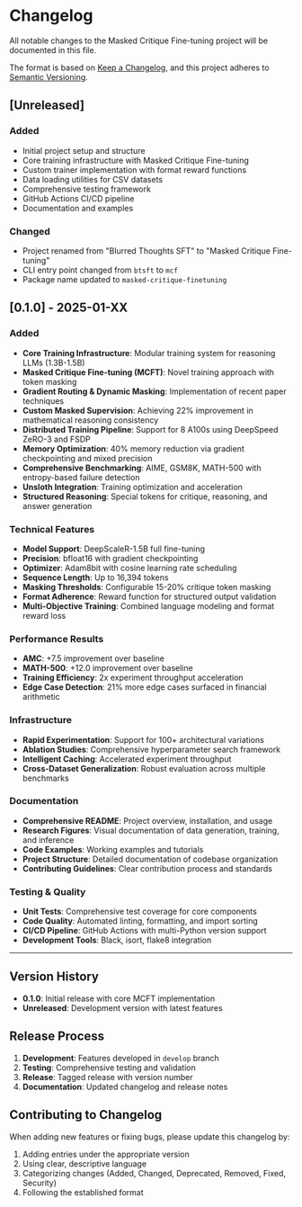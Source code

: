 # Changelog

All notable changes to the Masked Critique Fine-tuning project will be documented in this file.

The format is based on [Keep a Changelog](https://keepachangelog.com/en/1.0.0/),
and this project adheres to [Semantic Versioning](https://semver.org/spec/v2.0.0.html).

## [Unreleased]

### Added
- Initial project setup and structure
- Core training infrastructure with Masked Critique Fine-tuning
- Custom trainer implementation with format reward functions
- Data loading utilities for CSV datasets
- Comprehensive testing framework
- GitHub Actions CI/CD pipeline
- Documentation and examples

### Changed
- Project renamed from "Blurred Thoughts SFT" to "Masked Critique Fine-tuning"
- CLI entry point changed from `btsft` to `mcf`
- Package name updated to `masked-critique-finetuning`

## [0.1.0] - 2025-01-XX

### Added
- **Core Training Infrastructure**: Modular training system for reasoning LLMs (1.3B-1.5B)
- **Masked Critique Fine-tuning (MCFT)**: Novel training approach with token masking
- **Gradient Routing & Dynamic Masking**: Implementation of recent paper techniques
- **Custom Masked Supervision**: Achieving 22% improvement in mathematical reasoning consistency
- **Distributed Training Pipeline**: Support for 8 A100s using DeepSpeed ZeRO-3 and FSDP
- **Memory Optimization**: 40% memory reduction via gradient checkpointing and mixed precision
- **Comprehensive Benchmarking**: AIME, GSM8K, MATH-500 with entropy-based failure detection
- **Unsloth Integration**: Training optimization and acceleration
- **Structured Reasoning**: Special tokens for critique, reasoning, and answer generation

### Technical Features
- **Model Support**: DeepScaleR-1.5B full fine-tuning
- **Precision**: bfloat16 with gradient checkpointing
- **Optimizer**: Adam8bit with cosine learning rate scheduling
- **Sequence Length**: Up to 16,394 tokens
- **Masking Thresholds**: Configurable 15-20% critique token masking
- **Format Adherence**: Reward function for structured output validation
- **Multi-Objective Training**: Combined language modeling and format reward loss

### Performance Results
- **AMC**: +7.5 improvement over baseline
- **MATH-500**: +12.0 improvement over baseline
- **Training Efficiency**: 2x experiment throughput acceleration
- **Edge Case Detection**: 21% more edge cases surfaced in financial arithmetic

### Infrastructure
- **Rapid Experimentation**: Support for 100+ architectural variations
- **Ablation Studies**: Comprehensive hyperparameter search framework
- **Intelligent Caching**: Accelerated experiment throughput
- **Cross-Dataset Generalization**: Robust evaluation across multiple benchmarks

### Documentation
- **Comprehensive README**: Project overview, installation, and usage
- **Research Figures**: Visual documentation of data generation, training, and inference
- **Code Examples**: Working examples and tutorials
- **Project Structure**: Detailed documentation of codebase organization
- **Contributing Guidelines**: Clear contribution process and standards

### Testing & Quality
- **Unit Tests**: Comprehensive test coverage for core components
- **Code Quality**: Automated linting, formatting, and import sorting
- **CI/CD Pipeline**: GitHub Actions with multi-Python version support
- **Development Tools**: Black, isort, flake8 integration

---

## Version History

- **0.1.0**: Initial release with core MCFT implementation
- **Unreleased**: Development version with latest features

## Release Process

1. **Development**: Features developed in `develop` branch
2. **Testing**: Comprehensive testing and validation
3. **Release**: Tagged release with version number
4. **Documentation**: Updated changelog and release notes

## Contributing to Changelog

When adding new features or fixing bugs, please update this changelog by:
1. Adding entries under the appropriate version
2. Using clear, descriptive language
3. Categorizing changes (Added, Changed, Deprecated, Removed, Fixed, Security)
4. Following the established format
